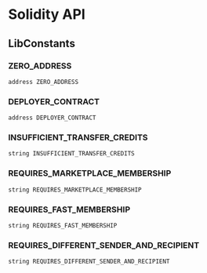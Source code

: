 # Solidity API

## LibConstants

### ZERO_ADDRESS

```solidity
address ZERO_ADDRESS
```

### DEPLOYER_CONTRACT

```solidity
address DEPLOYER_CONTRACT
```

### INSUFFICIENT_TRANSFER_CREDITS

```solidity
string INSUFFICIENT_TRANSFER_CREDITS
```

### REQUIRES_MARKETPLACE_MEMBERSHIP

```solidity
string REQUIRES_MARKETPLACE_MEMBERSHIP
```

### REQUIRES_FAST_MEMBERSHIP

```solidity
string REQUIRES_FAST_MEMBERSHIP
```

### REQUIRES_DIFFERENT_SENDER_AND_RECIPIENT

```solidity
string REQUIRES_DIFFERENT_SENDER_AND_RECIPIENT
```

